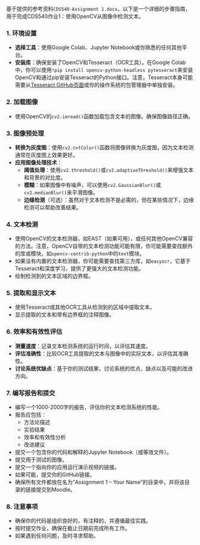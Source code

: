 基于提供的参考资料`CDS540-Assignment 1.docx`，以下是一个详细的步骤指南，用于完成CDS540作业1：使用OpenCV从图像中检测文本。

### 1. 环境设置

- **选择工具**：使用Google Colab、Jupyter Notebook或你熟悉的任何其他平台。
- **安装库**：确保安装了OpenCV和Tesseract（OCR工具）。在Google Colab中，你可以使用`!pip install opencv-python-headless pytesseract`来安装OpenCV和通过pip安装Tesseract的Python接口。注意，Tesseract本身可能需要从[Tesseract GitHub页面](https://github.com/tesseract-ocr/tesseract)或你的操作系统的包管理器中单独安装。

### 2. 加载图像

- 使用OpenCV的`cv2.imread()`函数加载包含文本的图像。确保图像路径正确。

### 3. 图像预处理

- **转换为灰度图**：使用`cv2.cvtColor()`函数将图像转换为灰度图，因为文本检测通常在灰度图上效果更好。
- **应用图像处理技术**：
  - **阈值处理**：使用`cv2.threshold()`或`cv2.adaptiveThreshold()`来增强文本和背景的对比度。
  - **模糊**：如果图像中有噪声，可以使用`cv2.GaussianBlur()`或`cv2.medianBlur()`来平滑图像。
  - **边缘检测**（可选）：虽然对于文本检测不是必需的，但在某些情况下，边缘检测可以帮助改善结果。

### 4. 文本检测

- 使用OpenCV的文本检测器，如EAST（如果可用），或任何其他OpenCV兼容的方法。注意，OpenCV自带的文本检测功能可能有限，你可能需要查找额外的库或模块，如`opencv-contrib-python`中的`text`模块。
- 如果没有内置的文本检测器，你可能需要查找第三方库，如`easyocr`，它基于Tesseract和深度学习，提供了更强大的文本检测功能。
- 绘制检测到的文本区域的边界框。

### 5. 提取和显示文本

- 使用Tesseract或其他OCR工具从检测到的区域中提取文本。
- 显示提取的文本和带有边界框的注释图像。

### 6. 效率和有效性评估

- **测量速度**：记录文本检测系统的运行时间，以评估其速度。
- **评估准确性**：比较OCR工具提取的文本与图像中的实际文本，以评估其准确性。
- **讨论系统优缺点**：基于你的测试结果，讨论系统的优点、缺点以及可能的改进方向。

### 7. 编写报告和提交

- 编写一个1000-2000字的报告，评估你的文本检测系统的性能。
- 报告应包括：
  - 方法论描述
  - 实验结果
  - 效率和有效性分析
  - 改进建议
- 提交一个包含你的代码和解释的Jupyter Notebook（或等效文件）。
- 提交用于测试的图像。
- 提交一个指向你的应用运行演示视频的链接。
- 如果可能，提交你的GitHub链接。
- 确保所有文件都放在名为“Assignment 1 – Your Name”的目录中，并将该目录的链接提交到Moodle。

### 8. 注意事项

- 确保你的代码是组织良好的，有注释的，并遵循最佳实践。
- 按时提交作业，确保在截止日期前完成所有工作。
- 如果遇到任何问题，及时寻求帮助。
